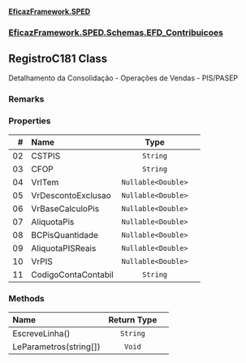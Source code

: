 #### [EficazFramework.SPED](EficazFrameworkSPED.md 'EficazFramework SPED')
### [EficazFramework.SPED.Schemas.EFD_Contribuicoes](EficazFramework.SPED.Schemas.EFD_Contribuicoes.md 'EficazFramework.SPED.Schemas.EFD_Contribuicoes')

## RegistroC181 Class

Detalhamento da Consolidação - Operações de Vendas - PIS/PASEP

### Remarks
### Properties

| # | Name | Type | |
| ---: | :--- | :---: | :--- |
| 02 | CSTPIS | `String` |  |
| 03 | CFOP | `String` |  |
| 04 | VrITem | `Nullable<Double>` |  |
| 05 | VrDescontoExclusao | `Nullable<Double>` |  |
| 06 | VrBaseCalculoPis | `Nullable<Double>` |  |
| 07 | AliquotaPis | `Nullable<Double>` |  |
| 08 | BCPisQuantidade | `Nullable<Double>` |  |
| 09 | AliquotaPISReais | `Nullable<Double>` |  |
| 10 | VrPIS | `Nullable<Double>` |  |
| 11 | CodigoContaContabil | `String` |  |
### Methods

| Name | Return Type | |
| :--- | :---: | :--- |
| EscreveLinha() | `String` |  |
| LeParametros(string[]) | `Void` |  |
